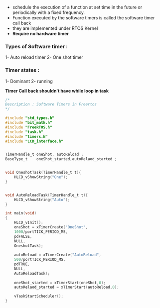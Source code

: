 
- schedule the execution of a function at set time in the future or periodically with a fixed frequency.
- Function executed by the software timers is called the software timer call back 
- they are implemented under RTOS Kernel 
- **Require no hardware timer**

### Types of Software timer :
1- Auto reload timer                            2- One shot timer

### Timer states : 
1- Dominant                          2- running 

**Timer Call back shouldn't have while loop in task**


```c
/*
Description : Software Timers in Freertos
*/

#include "std_types.h"
#include "bit_math.h"
#include "FreeRTOS.h"
#include "task.h"
#include "timers.h"
#include "LCD_interface.h"


TimerHandle_t oneShot, autoReload ;
BaseType_t    oneShot_started,autoRelaod_started ;


void OneshotTask(TimerHandle_t t){
	HLCD_vShowString("One");
}


void AutoReloadTask(TimerHandle_t t){
	HLCD_vShowString("Auto");
}

int main(void)
{
	HLCD_vInit();
	oneShot = xTimerCreate("OneShot",
	1000/portTICK_PERIOD_MS,
	pdFALSE,
	NULL,
	OneshotTask);
	
	autoReload = xTimerCreate("AutoReload",
	500/portTICK_PERIOD_MS,
	pdTRUE,
	NULL,
	AutoReloadTask);
	
	oneShot_started = xTimerStart(oneShot,0);
	autoRelaod_started = xTimerStart(autoReload,0);

	vTaskStartScheduler();
}


```